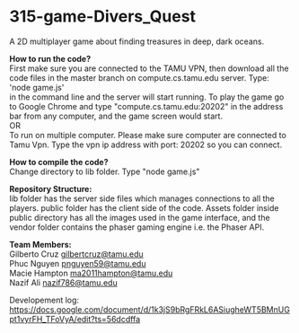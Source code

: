 # 315-game-Divers_Quest
A 2D multiplayer game about finding treasures in deep, dark oceans.  

**How to run the code?**  
First make sure you are connected to the TAMU VPN, then download all the code files in the master branch on compute.cs.tamu.edu server. Type: 
'node game.js'  
in the command line and the server will start running. To play the game go to Google Chrome and type "compute.cs.tamu.edu:20202" in the address bar from any computer, and the game screen would start.   
OR  
To run on multiple computer. Please make sure computer are connected to Tamu Vpn. Type the vpn ip address with port: 20202 so you can connect.

**How to compile the code?**  
Change directory to lib folder. 
Type "node game.js"

**Repository Structure:**  
lib folder has the server side files which manages connections to all the players. public folder has the client side of the code. Assets folder inside public directory has all the images used in the game interface, and the vendor folder contains the phaser gaming engine i.e. the Phaser API.

**Team Members:**  
Gilberto Cruz   gilbertcruz@tamu.edu  
Phuc Nguyen     pnguyen59@tamu.edu  
Macie Hampton   ma2011hampton@tamu.edu  
Nazif Ali       nazif786@tamu.edu  
  
Developement log: https://docs.google.com/document/d/1k3jS9bRgFRkL6ASiugheWT5BMnUGpt1vyrFH_TFoVyA/edit?ts=56dcdffa 
